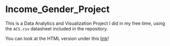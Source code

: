 # Income_Gender_Project
This is a Data Analytics and Visualization Project I did in my free time, using the `ACS.csv` datasheet included in the repository. 

You can look at the HTML version under this [link](https://minnaheim.github.io/Income_Gender_Project/)!
